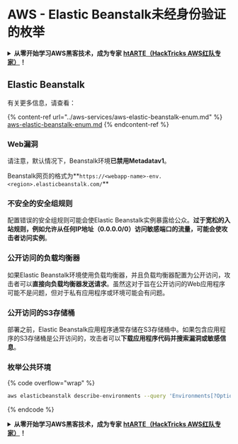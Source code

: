 # AWS - Elastic Beanstalk未经身份验证的枚举

<details>

<summary><strong>从零开始学习AWS黑客技术，成为专家</strong> <a href="https://training.hacktricks.xyz/courses/arte"><strong>htARTE（HackTricks AWS红队专家）</strong></a><strong>！</strong></summary>

支持HackTricks的其他方式：

* 如果您想看到您的**公司在HackTricks中做广告**或**下载PDF格式的HackTricks**，请查看[**订阅计划**](https://github.com/sponsors/carlospolop)!
* 获取[**官方PEASS & HackTricks周边产品**](https://peass.creator-spring.com)
* 探索[**PEASS家族**](https://opensea.io/collection/the-peass-family)，我们的独家[NFTs](https://opensea.io/collection/the-peass-family)收藏品
* **加入** 💬 [**Discord群组**](https://discord.gg/hRep4RUj7f) 或 [**电报群组**](https://t.me/peass) 或 **关注**我们的**Twitter** 🐦 [**@hacktricks\_live**](https://twitter.com/hacktricks\_live)**。**
* 通过向[**HackTricks**](https://github.com/carlospolop/hacktricks)和[**HackTricks Cloud**](https://github.com/carlospolop/hacktricks-cloud) github仓库提交PR来分享您的黑客技巧。

</details>

## Elastic Beanstalk

有关更多信息，请查看：

{% content-ref url="../aws-services/aws-elastic-beanstalk-enum.md" %}
[aws-elastic-beanstalk-enum.md](../aws-services/aws-elastic-beanstalk-enum.md)
{% endcontent-ref %}

### Web漏洞

请注意，默认情况下，Beanstalk环境**已禁用Metadatav1**。

Beanstalk网页的格式为**`https://<webapp-name>-env.<region>.elasticbeanstalk.com/`**

### 不安全的安全组规则

配置错误的安全组规则可能会使Elastic Beanstalk实例暴露给公众。**过于宽松的入站规则，例如允许从任何IP地址（0.0.0.0/0）访问敏感端口的流量，可能会使攻击者访问实例**。

### 公开访问的负载均衡器

如果Elastic Beanstalk环境使用负载均衡器，并且负载均衡器配置为公开访问，攻击者可以**直接向负载均衡器发送请求**。虽然这对于旨在公开访问的Web应用程序可能不是问题，但对于私有应用程序或环境可能会有问题。

### 公开访问的S3存储桶

部署之前，Elastic Beanstalk应用程序通常存储在S3存储桶中。如果包含应用程序的S3存储桶是公开访问的，攻击者可以**下载应用程序代码并搜索漏洞或敏感信息**。

### 枚举公共环境

{% code overflow="wrap" %}
```bash
aws elasticbeanstalk describe-environments --query 'Environments[?OptionSettings[?OptionName==`aws:elbv2:listener:80:defaultProcess` && contains(OptionValue, `redirect`)]].{EnvironmentName:EnvironmentName, ApplicationName:ApplicationName, Status:Status}' --output table
```
{% endcode %}

<details>

<summary><strong>从零开始学习AWS黑客技术，成为专家</strong> <a href="https://training.hacktricks.xyz/courses/arte"><strong>htARTE（HackTricks AWS红队专家）</strong></a><strong>！</strong></summary>

其他支持HackTricks的方式：

* 如果您想看到您的**公司在HackTricks中做广告**或**下载PDF格式的HackTricks**，请查看[**订阅计划**](https://github.com/sponsors/carlospolop)!
* 获取[**官方PEASS & HackTricks周边产品**](https://peass.creator-spring.com)
* 探索[**PEASS家族**](https://opensea.io/collection/the-peass-family)，我们独家[**NFTs**](https://opensea.io/collection/the-peass-family)收藏品
* **加入** 💬 [**Discord群**](https://discord.gg/hRep4RUj7f) 或 [**电报群**](https://t.me/peass) 或 **关注**我们的**Twitter** 🐦 [**@hacktricks\_live**](https://twitter.com/hacktricks\_live)**。**
* 通过向[**HackTricks**](https://github.com/carlospolop/hacktricks)和[**HackTricks Cloud**](https://github.com/carlospolop/hacktricks-cloud) github仓库提交PR来分享您的黑客技巧。

</details>
